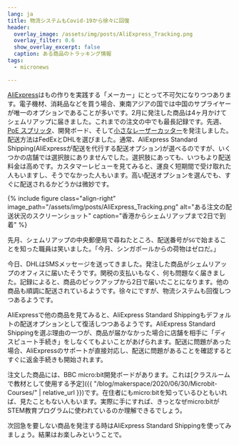 ```yaml
---
lang: ja
title: 物流システムもCovid-19から徐々に回復
header:
  overlay_image: /assets/img/posts/AliExpress_Tracking.png
  overlay_filter: 0.6
  show_overlay_excerpt: false
  caption: ある商品のトラッキング情報
tags:
  - micronews

---
```


[AliExpress](https://www.aliexpress.com/)はもの作りを実践する「メーカー」にとって不可欠になりつつあります。電子機材、消耗品などを買う場合、東南アジアの国では中国のサプライヤーが唯一のオプションであることが多いです。2月に発注した商品は4ヶ月かけてシェムリアップに届きました。これまでの注文の中でも最長記録です。先週、[PoE スプリッタ](https://community.fs.com/jp/blog/what-is-poe-splitter-and-how-does-it-work.html)、開発ボード、そして[小さなレーザーカッター](https://www.aliexpress.com/item/4000614905844.html)を発注しました。配送方法はFedExとDHLを選びました。通常、AliExpress Standard Shipping(AliExpressが配送を代行する配送オプション)が選べるのですが、いくつかの店舗では選択肢にありませんでした。選択肢にあっても、いつもより配送料金は高めです。カスタマーレビューを見てみると、運良く短期間で受け取れた人もいますし、そうでなかった人もいます。高い配送オプションを選んでも、すぐに配送されるかどうかは微妙です。

{% include figure
  class="align-right"
  image_path="/assets/img/posts/AliExpress_Tracking.png"
  alt="ある注文の配送状況のスクリーンショット"
  caption="香港からシェムリアップまで2日で到着"
%}

先月、シェムリアップの中央郵便局で尋ねたところ、配送番号が`SG`で始まることを知った職員は笑いました。「今月、シンガポールからの荷物はゼロだ。」

今日、DHLはSMSメッセージを送ってきました。発注した商品がシェムリアップのオフィスに届いたそうです。関税の支払いもなく、何も問題なく届きました。記録によると、商品のピックアップから2日で届いたことになります。他の商品も順調に配送されているようです。徐々にですが、物流システムも回復しつつあるようです。

AliExpressで他の商品を見てみると、AliExpress Standard Shippingもデフォルトの配送オプションとして復活しつつあるようです。AliExpress Standard Shippingを選ぶ理由の一つが、商品が届かなかった場合に店舗を相手に「ディスピュート手続き」をしなくてもよいことがあげられます。配送に問題があった場合、AliExpressのサポートが直接対応し、配送に問題があることを確認するとすぐに返金手続きも開始されます。

注文した商品には、BBC micro:bit開発ボードがあります。これは[クラスルームで教材として使用する予定]({{ "/blog/makerspace/2020/06/30/Microbit-Courses/" | relative_url }})です。在住者にもmicro:bitを知っているひともいれば、見たこともない人もいます。実際に手にすれば、きっとなぜmicro:bitがSTEM教育プログラムに使われているのか理解できるでしょう。

次回急を要しない商品を発注する時はAliExpress Standard Shippingを使ってみましょう。結果はお楽しみということで。
